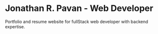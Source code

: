 # Jonathan R. Pavan - Web Developer
Portfolio and resume website for fullStack web developer with backend expertise.

